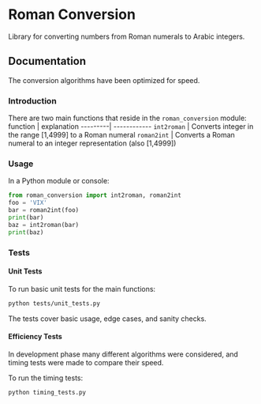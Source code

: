 # Roman Conversion

Library for converting numbers from Roman numerals to Arabic integers.

## Documentation

The conversion algorithms have been optimized for speed.


### Introduction

There are two main functions that reside in the `roman_conversion` module:
function | explanation
---------| ------------
`int2roman` | Converts integer in the range [1,4999] to a Roman numeral
`roman2int` | Converts a Roman numeral to an integer representation (also [1,4999])

### Usage

In a Python module or console:

```python
from roman_conversion import int2roman, roman2int
foo = 'VIX'
bar = roman2int(foo)
print(bar)
baz = int2roman(bar)
print(baz)
```



### Tests

#### Unit Tests
To run basic unit tests for the main functions:
```bash
python tests/unit_tests.py
```

The tests cover basic usage, edge cases, and sanity checks.

#### Efficiency Tests
In development phase many different algorithms were considered, and timing tests were made to compare their speed.

To run the timing tests:
```bash
python timing_tests.py
```














